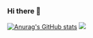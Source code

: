 ### Hi there 👋

[![Anurag's GitHub stats](https://github-readme-stats.vercel.app/api?username=xYossaf&count_private=true&show_icons=true&theme=tokyonight)](https://github.com/anuraghazra/github-readme-stats) 
![](https://komarev.com/ghpvc/?username=xYossaf&color=blueviolet)
<!--
**xYossaf/xYossaf** is a ✨ _special_ ✨ repository because its `README.md` (this file) appears on your GitHub profile.

Here are some ideas to get you started:

- 🔭 I’m currently working on ...
- 🌱 I’m currently learning ...
- 👯 I’m looking to collaborate on ...
- 🤔 I’m looking for help with ...
- 💬 Ask me about ...
- 📫 How to reach me: ...
- 😄 Pronouns: ...
- ⚡ Fun fact: ...
-->
